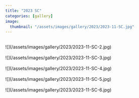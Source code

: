 ```yaml
---
title: "2023 SC"
categories: [gallery]
image:
  thumbnail: "/assets/images/gallery/2023/2023-11-SC.jpg"
---
```

<br>
![](/assets/images/gallery/2023/2023-11-SC-2.jpg)<br><br>
![](/assets/images/gallery/2023/2023-11-SC-3.jpg)<br><br>
![](/assets/images/gallery/2023/2023-11-SC-4.jpg)<br><br>
![](/assets/images/gallery/2023/2023-11-SC-5.jpg)<br><br>
![](/assets/images/gallery/2023/2023-11-SC-6.jpg)<br><br>